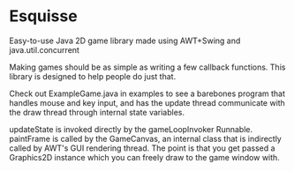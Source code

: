 # Esquisse
Easy-to-use Java 2D game library made using AWT+Swing and java.util.concurrent

Making games should be as simple as writing a few callback functions. This library is designed to help people do just that.

Check out ExampleGame.java in examples to see a barebones program that handles mouse and key input, and has the update thread communicate with the draw thread through internal state variables.

updateState is invoked directly by the gameLoopInvoker Runnable. paintFrame is called by the GameCanvas, an internal class that is indirectly called by AWT's GUI rendering thread. The point is that you get passed a Graphics2D instance which you can freely draw to the game window with.

